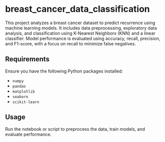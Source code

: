 # breast_cancer_data_classification

This project analyzes a breast cancer dataset to predict recurrence using machine learning models. It includes data preprocessing, exploratory data analysis, and classification using K-Nearest Neighbors (KNN) and a linear classifier. Model performance is evaluated using accuracy, recall, precision, and F1-score, with a focus on recall to minimize false negatives.

## Requirements

Ensure you have the following Python packages installed:

- `numpy`
- `pandas`
- `matplotlib`
- `seaborn`
- `scikit-learn`

## Usage

Run the notebook or script to preprocess the data, train models, and evaluate performance.

